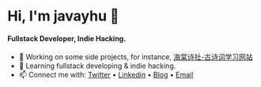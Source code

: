 # Hi, I'm javayhu 👋

#### Fullstack Developer, Indie Hacking.

- 🚀 Working on some side projects, for instance, [海棠诗社-古诗词学习网站](https://pocketpoetry.club)
- 📖 Learning fullstack developing & indie hacking.
- 📫 Connect me with: [Twitter](https://twitter.com/javayhu) • [Linkedin](https://www.linkedin.com/in/javayhu) • [Blog](https://javayhu.site) • [Email](mailto:javayhu@gmail.com)
